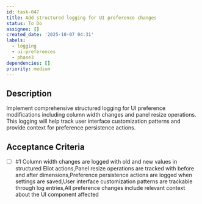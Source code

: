 ```yaml
---
id: task-047
title: Add structured logging for UI preference changes
status: To Do
assignee: []
created_date: '2025-10-07 04:31'
labels:
  - logging
  - ui-preferences
  - phase3
dependencies: []
priority: medium
---
```


## Description

Implement comprehensive structured logging for UI preference modifications including column width changes and panel resize operations. This logging will help track user interface customization patterns and provide context for preference persistence actions.

## Acceptance Criteria
<!-- AC:BEGIN -->
- [ ] #1 Column width changes are logged with old and new values in structured Eliot actions,Panel resize operations are tracked with before and after dimensions,Preference persistence actions are logged when settings are saved,User interface customization patterns are trackable through log entries,All preference changes include relevant context about the UI component affected
<!-- AC:END -->
